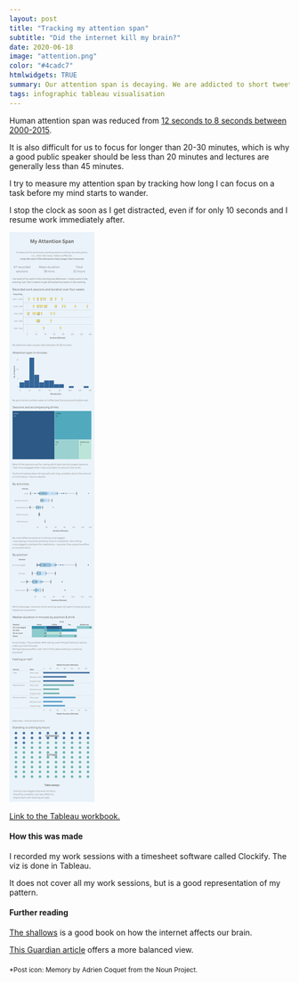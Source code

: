 ```yaml
---
layout: post
title: "Tracking my attention span"
subtitle: "Did the internet kill my brain?"
date: 2020-06-18
image: "attention.png"
color: "#4cadc7"
htmlwidgets: TRUE
summary: Our attention span is decaying. We are addicted to short tweets, videos and stimulus. The only question is ... wait, where was I?
tags: infographic tableau visualisation
---
```


Human attention span was reduced from [12 seconds to 8 seconds between 2000-2015](https://venturebeat.com/2016/12/04/our-8-second-attention-span-and-the-future-of-news-media/).

It is also difficult for us to focus for longer than 20-30 minutes, which is why a good public speaker should be less than 20 minutes and lectures are generally less than 45 minutes.

I try to measure my attention span by tracking how long I can focus on a task before my mind starts to wander. 

I stop the clock as soon as I get distracted, even if for only 10 seconds and I resume work immediately after.

![Loading image ...](/assets/images/attention_span.png)

[Link to the Tableau workbook.](https://public.tableau.com/profile/tri1422#!/vizhome/TrackingmyAttentionSpan/MyAttentionSpan)

#### How this was made
I recorded my work sessions with a timesheet software called Clockify. The viz is done in Tableau.

It does not cover all my work sessions, but is a good representation of my pattern.

#### Further reading
[The shallows](https://www.goodreads.com/book/show/9778945-the-shallows) is a good book on how the internet affects our brain.

[This Guardian article](https://www.theguardian.com/education/2016/oct/08/is-the-internet-killing-our-brains) offers a more balanced view.

<sub>*Post icon: Memory by Adrien Coquet from the Noun Project.</sub>


